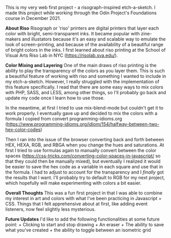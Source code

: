 This is my very web first project - a risograph-inspired etch-a-sketch. I made this project while working through the Odin Project's Foundations course in December 2021.

**About Riso**
Risograph or 'riso' printers are digital printers that layer each color with bright, semi-transparent inks. It became popular with zine-makers and illustators because it's an easy and scalable way to emulate the look of screen-printing, and because of the availability of a beautiful range of bright colors in the inks. I first learned about riso printing at the School of Visual Arts Riso Lab in NYC (https://risolab.sva.edu/). 

**Color Mixing and Layering**
One of the main draws of riso printing is the ability to play the transparency of the colors as you layer them. This is such a beautiful feature of working with riso and something I wanted to include in my etch-a-sketch. However, I really struggled with the implementation of this feature specifically.  I read that there are some easy ways to mix colors with PHP, SASS, and LESS, among other things, so I'll probably go back and update my code once I learn how to use those.

In the meantime, at first I tried to use mix-blend-mode but couldn't get it to work properly. I eventually gave up and decided to mix the colors with a formula I copied from convert programming-idioms.org (https://www.programming-idioms.org/idiom/154/halfway-between-two-hex-color-codes)

Then I ran into the issue of the browser converting back and forth between HEX, HEXA, RGB, and RBGA when you change the hues and saturations. At first I tried to use formulas again to manually convert between the color spaces (https://css-tricks.com/converting-color-spaces-in-javascript/ so that they could then be manually mixed), but eventually I realized it would be easier to save the hex code as a variable in each square and use that in the formula. I had to adjust to account for the transparency and I *finally* got the results that I want. I'll probably try to default to RGB for my next project, which hopefully will make experimenting with colors a bit easier. 


**Overall Thoughts**
This was a fun first project in that I was able to combine my interest in art and colors with what I've been practicing in Javascript + CSS. Things that I felt apprehensive about at first, like adding event listeners, now feel slightly less mysterious. 

**Future Updates**
I'd like to add the following functionalities at some future point:
    + Clicking to start and stop drawing
    + An eraser
    + The ability to save what you've created
    + the ability to toggle between an isometric grid
